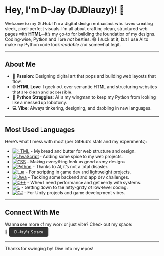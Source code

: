 # Hey, I'm D-Jay (DJDlauzy)! 👋

Welcome to my GitHub! I'm a digital design enthusiast who loves creating sleek, pixel-perfect visuals. I’m all about crafting clean, structured web pages with **HTML**—it’s my go-to for building the foundation of my designs. Coding-wise, Python and I are *not* besties. 😅 I suck at it, but I use AI to make my Python code look *readable* and somewhat legit.

---

## About Me

- 🎨 **Passion**: Designing digital art that pops and building web layouts that flow.
- 🌐 **HTML Love**: I geek out over semantic HTML and structuring websites that are clean and accessible.
- 🐍 **Python Struggles**: AI is my wingman to keep my Python from looking like a messed up lobotomy.
- 💻 **Vibe**: Always tinkering, designing, and dabbling in new languages.

---

## Most Used Languages

Here’s what I mess with most (per GitHub’s stats and my experiments):

- [![HTML](https://img.shields.io/badge/HTML-E34F26?style=flat-square&logo=html5&logoColor=white)](https://djaysspace.carrd.co/) - My bread and butter for web structure and design.
- [![JavaScript](https://img.shields.io/badge/JavaScript-F7DF1E?style=flat-square&logo=javascript&logoColor=black)](https://djaysspace.carrd.co/) - Adding some spice to my web projects.
- [![CSS](https://img.shields.io/badge/CSS-1572B6?style=flat-square&logo=css3&logoColor=white)](https://djaysspace.carrd.co/) - Making everything look as good as my designs.
- [![Python](https://img.shields.io/badge/Python-3776AB?style=flat-square&logo=python&logoColor=yellow)](https://djaysspace.carrd.co/) - Thanks to AI, it’s not a total disaster.
- [![Lua](https://img.shields.io/badge/Lua-2C2D72?style=flat-square&logo=lua&logoColor=white)](https://djaysspace.carrd.co/) - For scripting in game dev and lightweight projects.
- [![Java](https://img.shields.io/badge/Java-B07219?style=flat-square&logo=java&logoColor=white)](https://djaysspace.carrd.co/) - Tackling some backend and app dev challenges.
- [![C++](https://img.shields.io/badge/C++-00599C?style=flat-square&logo=c%2B%2B&logoColor=white)](https://djaysspace.carrd.co/) - When I need performance and get nerdy with systems.
- [![C](https://img.shields.io/badge/C-A8B9CC?style=flat-square&logo=c&logoColor=black)](https://djaysspace.carrd.co/) - Getting down to the nitty-gritty of low-level coding.
- [![C#](https://img.shields.io/badge/C%23-239120?style=flat-square&logo=c-sharp&logoColor=white)](https://djaysspace.carrd.co/) - For Unity projects and game development vibes.

---

## Connect With Me

Wanna see more of my work or just vibe? Check out my space:  
🌌 <a href="https://djaysspace.carrd.co/" style="display: inline-block; padding: 8px 16px; background-color: #333; color: white; text-decoration: none; border-radius: 5px; transition: background-color 0.3s;">D-Jay's Space</a>

---

Thanks for swinging by! Dive into my repos!
